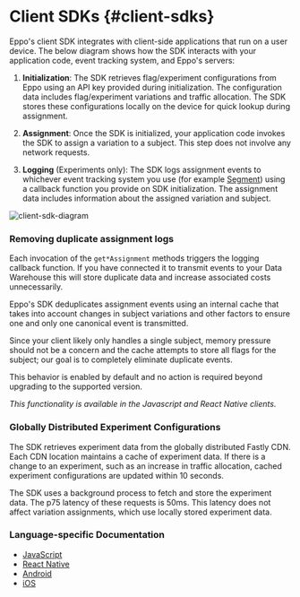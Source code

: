 # Client SDKs {#client-sdks}

Eppo's client SDK integrates with client-side applications that run on a user device. The below diagram shows how the SDK interacts with your application code, event tracking system, and Eppo's servers:

1. **Initialization**: The SDK retrieves flag/experiment configurations from Eppo using an API key provided during initialization. The configuration data includes flag/experiment variations and traffic allocation. The SDK stores these configurations locally on the device for quick lookup during assignment.

2. **Assignment**: Once the SDK is initialized, your application code invokes the SDK to assign a variation to a subject. This step does not involve any network requests.

3. **Logging** (Experiments only): The SDK logs assignment events to whichever event tracking system you use (for example [Segment](https://segment.com/docs/)) using a callback function you provide on SDK initialization. The assignment data includes information about the assigned variation and subject.

![client-sdk-diagram](/img/connecting-data/client-sdk-diagram.png)

### Removing duplicate assignment logs

Each invocation of the `get*Assignment` methods triggers the logging callback function. 
If you have connected it to transmit events to your Data Warehouse this 
will store duplicate data and increase associated costs unnecessarily.

Eppo's SDK deduplicates assignment events using an internal cache
that takes into account changes in subject variations and other factors to ensure
one and only one canonical event is transmitted. 

Since your client likely only handles a single subject, memory pressure should not be a concern 
and the cache attempts to store all flags for the subject; 
our goal is to completely eliminate duplicate events.

This behavior is enabled by default and no action is required beyond upgrading to the supported version.

*This functionality is available in the Javascript and React Native clients.*

### Globally Distributed Experiment Configurations

The SDK retrieves experiment data from the globally distributed Fastly CDN. Each CDN location maintains a cache of experiment data. If there is a change to an experiment, such as an increase in traffic allocation, cached experiment configurations are updated within 10 seconds.

The SDK uses a background process to fetch and store the experiment data. The p75 latency of these requests is 50ms. This latency does not affect variation assignments, which use locally stored experiment data.

### Language-specific Documentation

- [JavaScript](./javascript)
- [React Native](./react-native)
- [Android](./android)
- [iOS](./ios)